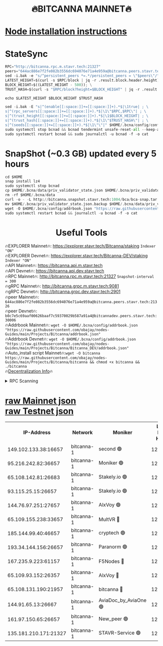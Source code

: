 <h1 align="center"> 🔥BITCANNA MAINNET🔥</h1>


[Node installation instructions](https://github.com/obajay/nodes-Guides/tree/main/Projects/Bitcanna)
=

# StateSync
```python
RPC="http://bitcanna.rpc.m.stavr.tech:21327"
peers="644ac886e7f2fe082b3556dc694076e71a4e959a@bitcanna.peers.stavr.tech:21326"
sed -i.bak -e "s/^persistent_peers *=.*/persistent_peers = \"$peers\"/" $HOME/.bcna/config/config.toml
LATEST_HEIGHT=$(curl -s $RPC/block | jq -r .result.block.header.height); \
BLOCK_HEIGHT=$((LATEST_HEIGHT - 500)); \
TRUST_HASH=$(curl -s "$RPC/block?height=$BLOCK_HEIGHT" | jq -r .result.block_id.hash)

echo $LATEST_HEIGHT $BLOCK_HEIGHT $TRUST_HASH

sed -i.bak -E "s|^(enable[[:space:]]+=[[:space:]]+).*$|\1true| ; \
s|^(rpc_servers[[:space:]]+=[[:space:]]+).*$|\1\"$RPC,$RPC\"| ; \
s|^(trust_height[[:space:]]+=[[:space:]]+).*$|\1$BLOCK_HEIGHT| ; \
s|^(trust_hash[[:space:]]+=[[:space:]]+).*$|\1\"$TRUST_HASH\"| ; \
s|^(seeds[[:space:]]+=[[:space:]]+).*$|\1\"\"|" $HOME/.bcna/config/config.toml
sudo systemctl stop bcnad && bcnad tendermint unsafe-reset-all --keep-addr-book
sudo systemctl restart bcnad && sudo journalctl -u bcnad -f -o cat
```
# SnapShot (~0.3 GB) updated every 5 hours
```python
cd $HOME
snap install lz4
sudo systemctl stop bcnad
cp $HOME/.bcna/data/priv_validator_state.json $HOME/.bcna/priv_validator_state.json.backup
rm -rf $HOME/.bcna/data
curl -o - -L http://bitcanna.snapshot.stavr.tech:1004/bca/bca-snap.tar.lz4 | lz4 -c -d - | tar -x -C $HOME/.bcna --strip-components 2
mv $HOME/.bcna/priv_validator_state.json.backup $HOME/.bcna/data/priv_validator_state.json
wget -O $HOME/.bcna/config/addrbook.json "https://raw.githubusercontent.com/obajay/nodes-Guides/main/Projects/Bitcanna/addrbook.json"
sudo systemctl restart bcnad && journalctl -u bcnad -f -o cat
```

 <h1 align="center"> Useful Tools</h1>

🔥EXPLORER Mainnet🔥:    https://explorer.stavr.tech/Bitcanna/staking          `Indexer "ON"` \
🔥EXPLORER Devnet🔥:     https://explorer.stavr.tech/Bitcanna-DEV/staking     `Indexer "ON"` \
🔥API Mainnet🔥:         https://bitcanna.api.m.stavr.tech \
🔥API Devnet🔥:          https://bitcanna.api.dev.stavr.tech \
🔥RPC Mainnet🔥:         http://bitcanna.rpc.m.stavr.tech:21327         `Snapshot-interval = 300` \
🔥gRPC Mainnet🔥:        http://bitcanna.grpc.m.stavr.tech:9081 \
🔥gRPC Devnet🔥:         http://bitcanna.grpc.dev.stavr.tech:2901 \
🔥peer Mainnet🔥:        `644ac886e7f2fe082b3556dc694076e71a4e959a@bitcanna.peers.stavr.tech:21326` \
🔥peer Devnet🔥:         `b0c7e5c69aaf00626baaf7c59370029b587a91a4@bitcannadev.peers.stavr.tech:30006` \
🔥Addrbook Mainnet🔥:    ```wget -O $HOME/.bcna/config/addrbook.json "https://raw.githubusercontent.com/obajay/nodes-Guides/main/Projects/Bitcanna/addrbook.json"``` \
🔥Addrbook Devnet🔥:    ```wget -O $HOME/.bcna/config/addrbook.json "https://raw.githubusercontent.com/obajay/nodes-Guides/main/Projects/Bitcanna/Bitcanna_DEV/addrbook.json"``` \
🔥Auto_install script Mainnet🔥:```wget -O bitcanna https://raw.githubusercontent.com/obajay/nodes-Guides/main/Projects/Bitcanna/bitcanna && chmod +x bitcanna && ./bitcanna``` \
🔥[Decentralization Info](https://github.com/obajay/StateSync-snapshots/tree/main/Projects/Bitcanna/Decentralization)🔥


<details>
<summary>RPC Scanning</summary>

<h2 align="center"> We scan nodes in real time every 4 hours. And we provide the final result of RPC endpoints.
We cannot influence the operation of these nodes in any way. </h2>


```python
If Voting Power is higher than 0 --> then the Node is a validator of the network and may be subject to attack and be a potential threat to the chain.
```
```python
We marked such validators with a red symbol
```

</details>

[raw Mainnet json](https://rpc-check.bcam.stavr.tech/bcam/rpc-bcam-result.json) \
[raw Testnet json](https://github.com/obajay/StateSync-snapshots/tree/main/Projects/Bitcanna/Rpc-Check-Testnet)
=



<table><tr><th>IP-Address</th><th>Network</th><th>Moniker</th><th>Latest Block Height</th><th>Earliest Block Height</th><th>Catching Up</th><th>Tx Index</th><th>Voting Power</th><th>Scan Time</th></tr><tr><td>149.102.133.38:16657</td><td>bitcanna-1</td><td>second 🟢</td><td>12262398</td><td>1</td><td>False</td><td>on</td><td>0</td><td>2024-01-23T21:23:49.505899375UTC</td></tr><tr><td>95.216.242.82:36657</td><td>bitcanna-1</td><td>Moniker 🟢</td><td>12262388</td><td>5776907</td><td>False</td><td>on</td><td>0</td><td>2024-01-23T21:22:49.345204822UTC</td></tr><tr><td>65.108.142.81:26683</td><td>bitcanna-1</td><td>Stakely.io 🟢</td><td>12262392</td><td>6152001</td><td>False</td><td>on</td><td>0</td><td>2024-01-23T21:23:13.485314326UTC</td></tr><tr><td>93.115.25.15:26657</td><td>bitcanna-1</td><td>Stakely.io 🟢</td><td>12262391</td><td>6520001</td><td>False</td><td>on</td><td>0</td><td>2024-01-23T21:23:06.995341996UTC</td></tr><tr><td>144.76.97.251:27657</td><td>bitcanna-1</td><td>AlxVoy 🟢</td><td>12262396</td><td>8805201</td><td>False</td><td>on</td><td>0</td><td>2024-01-23T21:23:38.816172369UTC</td></tr><tr><td>65.109.155.238:33657</td><td>bitcanna-1</td><td>MultVR 🔴</td><td>12262393</td><td>9933415</td><td>False</td><td>on</td><td>351751</td><td>2024-01-23T21:23:20.451317581UTC</td></tr><tr><td>185.144.99.40:46657</td><td>bitcanna-1</td><td>cryptech 🟢</td><td>12262387</td><td>11528001</td><td>False</td><td>on</td><td>0</td><td>2024-01-23T21:22:44.853004651UTC</td></tr><tr><td>193.34.144.156:26657</td><td>bitcanna-1</td><td>Paranorm 🟢</td><td>12262394</td><td>11645501</td><td>False</td><td>on</td><td>0</td><td>2024-01-23T21:23:25.454012598UTC</td></tr><tr><td>167.235.9.223:61157</td><td>bitcanna-1</td><td>F5Nodes 🔴</td><td>12262394</td><td>12084001</td><td>False</td><td>on</td><td>570</td><td>2024-01-23T21:23:22.787026706UTC</td></tr><tr><td>65.109.93.152:26357</td><td>bitcanna-1</td><td>AlxVoy 🔴</td><td>12262398</td><td>12109301</td><td>False</td><td>on</td><td>1391724</td><td>2024-01-23T21:23:50.128586002UTC</td></tr><tr><td>65.108.131.190:21957</td><td>bitcanna-1</td><td>bitcanna 🔴</td><td>12262394</td><td>12162394</td><td>False</td><td>on</td><td>409210</td><td>2024-01-23T21:23:25.181740603UTC</td></tr><tr><td>144.91.65.13:26667</td><td>bitcanna-1</td><td>AviaDoc_by_AviaOne 🟢</td><td>12262393</td><td>12248001</td><td>False</td><td>on</td><td>0</td><td>2024-01-23T21:23:34.103570647UTC</td></tr><tr><td>161.97.150.65:26657</td><td>bitcanna-1</td><td>New_peer 🟢</td><td>12262392</td><td>12254001</td><td>False</td><td>on</td><td>0</td><td>2024-01-23T21:23:13.803478492UTC</td></tr><tr><td>135.181.210.171:21327</td><td>bitcanna-1</td><td>STAVR-Service 🟢</td><td>12262396</td><td>12260901</td><td>False</td><td>on</td><td>0</td><td>2024-01-23T21:23:38.574475721UTC</td></tr></table>
